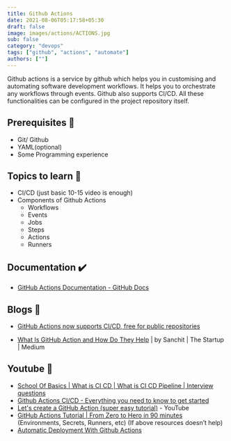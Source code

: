 ```yaml
---
title: Github Actions
date: 2021-08-06T05:17:58+05:30
draft: false
image: images/actions/ACTIONS.jpg
sub: false
category: "devops"
tags: ["github", "actions", "automate"]
authors: [""]
---
```


Github actions is a service by github which helps you in customising and automating software development workflows. It helps you to orchestrate any workflows through events. Github also supports CI/CD. All these functionalities can be configured in the project repository itself.

## Prerequisites 🚧

- Git/ Github
- YAML(optional)
- Some Programming experience

## Topics to learn 🚀

- CI/CD (just basic 10-15 video is enough)
- Components of Github Actions
  - Workflows
  - Events
  - Jobs
  - Steps
  - Actions
  - Runners

## Documentation ✔️

- [GitHub Actions Documentation - GitHub Docs](https://docs.github.com/en/actions)

## Blogs 📖

- [GitHub Actions now supports CI/CD, free for public repositories](https://github.blog/2019-08-08-github-actions-now-supports-ci-cd/)

- [What Is GitHub Action and How Do They Help](https://medium.com/swlh/what-is-github-action-and-how-do-they-help-c8b254118fa5) | by Sanchit | The Startup | Medium

## Youtube 🚀

- [School Of Basics | What is CI CD | What is CI CD Pipeline | Interview questions](https://www.youtube.com/watch?v=k2aNsQKwyOo)
- [Github Actions CI/CD - Everything you need to know to get started](https://www.youtube.com/watch?v=mFFXuXjVgkU)
- [Let's create a GitHub Action (super easy tutorial)](https://www.youtube.com/watch?v=COPS4VMfaUc) - YouTube
- [GitHub Actions Tutorial | From Zero to Hero in 90 minutes](https://www.youtube.com/watch?v=TLB5MY9BBa4) (Environments, Secrets, Runners, etc) (If above resources doesn’t help)
- [Automatic Deployment With Github Actions](https://www.youtube.com/watch?v=X3F3El_yvFg)
